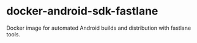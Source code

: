 # docker-android-sdk-fastlane
Docker image for automated Android builds and distribution with fastlane tools.
